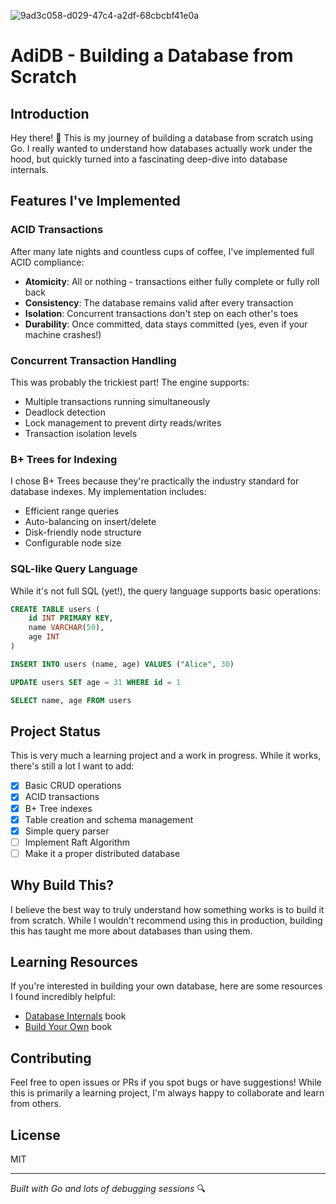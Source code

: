 
![9ad3c058-d029-47c4-a2df-68cbcbf41e0a](https://github.com/user-attachments/assets/4b77a097-ea68-4e95-85f0-639785b93c7b)
# AdiDB - Building a Database from Scratch

## Introduction

Hey there! 👋 This is my journey of building a database from scratch using Go. I really wanted to understand how databases actually work under the hood, but quickly turned into a fascinating deep-dive into database internals.

## Features I've Implemented

### ACID Transactions
After many late nights and countless cups of coffee, I've implemented full ACID compliance:
- **Atomicity**: All or nothing - transactions either fully complete or fully roll back
- **Consistency**: The database remains valid after every transaction
- **Isolation**: Concurrent transactions don't step on each other's toes
- **Durability**: Once committed, data stays committed (yes, even if your machine crashes!)

### Concurrent Transaction Handling
This was probably the trickiest part! The engine supports:
- Multiple transactions running simultaneously
- Deadlock detection
- Lock management to prevent dirty reads/writes
- Transaction isolation levels

### B+ Trees for Indexing
I chose B+ Trees because they're practically the industry standard for database indexes. My implementation includes:
- Efficient range queries
- Auto-balancing on insert/delete
- Disk-friendly node structure
- Configurable node size

### SQL-like Query Language
While it's not full SQL (yet!), the query language supports basic operations:
```sql
CREATE TABLE users (
    id INT PRIMARY KEY,
    name VARCHAR(50),
    age INT
)

INSERT INTO users (name, age) VALUES ("Alice", 30)

UPDATE users SET age = 31 WHERE id = 1

SELECT name, age FROM users
```

## Project Status

This is very much a learning project and a work in progress. While it works, there's still a lot I want to add:
- [x] Basic CRUD operations
- [x] ACID transactions
- [x] B+ Tree indexes
- [x] Table creation and schema management
- [x] Simple query parser
- [ ] Implement Raft Algorithm
- [ ] Make it a proper distributed database

## Why Build This?

I believe the best way to truly understand how something works is to build it from scratch. While I wouldn't recommend using this in production, building this has taught me more about databases than using them.

## Learning Resources

If you're interested in building your own database, here are some resources I found incredibly helpful:
- [Database Internals](https://www.databass.dev) book
- [Build Your Own](https://build-your-own.org/) book

## Contributing

Feel free to open issues or PRs if you spot bugs or have suggestions! While this is primarily a learning project, I'm always happy to collaborate and learn from others.

## License

MIT

---

*Built with Go and lots of debugging sessions* 🔍
